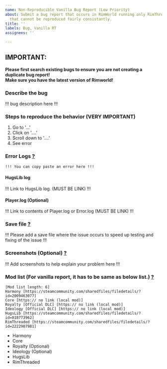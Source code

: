 ```yaml
---
name: Non-Reproducible Vanilla Bug Report (Low Priority)
about: Submit a bug report that occurs in RimWorld running only RimThreaded and DLCs
  that cannot be reproduced fairly consistantly.
title: ''
labels: Bug, Vanilla RT
assignees: ''

---
```


## **IMPORTANT:**  
**Please first search existing bugs to ensure you are not creating a duplicate bug report!**   
**Make sure you have the latest version of Rimworld!**  

### **Describe the bug**
!!! bug description here !!!

### **Steps to reproduce the behavior (VERY IMPORTANT)**
1. Go to '...'
2. Click on '....'
3. Scroll down to '....'
4. See error

### **Error Logs** [?](https://github.com/cseelhoff/RimThreaded/wiki/Q&A#what-logs-should-my-bug-report-include)
```
!!! You can copy paste an error here !!!
```

#### **HugsLib log**
!!! Link to HugsLib log. (MUST BE LINK) !!!

#### **Player.log (Optional)**
!!! Link to contents of Player.log or Error.log (MUST BE LINK) !!!  

### **Save file** [?](https://github.com/cseelhoff/RimThreaded/wiki/Q&A#how-do-i-attach-the-save-file-to-the-report)
!!! Please add a save file where the issue occurs to speed up testing and fixing of the issue !!!

### **Screenshots (Optional)** [?](https://github.com/cseelhoff/RimThreaded/wiki/Q%26A#how-do-i-attach-a-screenshot-to-the-report)
!!! Add screenshots to help explain your problem here !!!

### **Mod list (For vanilla report, it has to be same as below list.)** [?](https://github.com/cseelhoff/RimThreaded/wiki/Q%26A#what-mod-organizer-should-i-use)
```
[Mod list length: 6]
Harmony [https://steamcommunity.com/sharedfiles/filedetails/?id=2009463077]
Core [https:// no link (local mod)]
Royalty [Official DLC] [https:// no link (local mod)]
Ideology [Official DLC] [https:// no link (local mod)]
HugsLib [https://steamcommunity.com/sharedfiles/filedetails/?id=818773962]
RimThreaded [https://steamcommunity.com/sharedfiles/filedetails/?id=2222907981]
```
* Harmony
* Core
* Royalty (Optional)
* Ideology (Optional)
* HugsLib
* RimThreaded
